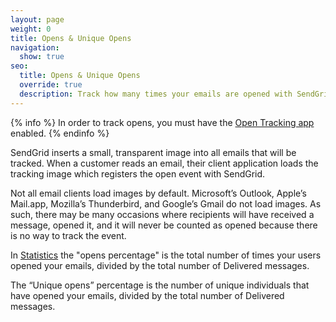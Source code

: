 ```yaml
---
layout: page
weight: 0
title: Opens & Unique Opens
navigation:
  show: true
seo:
  title: Opens & Unique Opens
  override: true
  description: Track how many times your emails are opened with SendGrid
---
```


{% info %}
In order to track opens, you must have the [Open Tracking app]({{root_url}}/User_Guide/Settings/tracking.html) enabled.
{% endinfo %}


SendGrid inserts a small, transparent image into all emails that will be tracked. When a customer reads an email, their client application loads the tracking image which registers the open event with SendGrid.

Not all email clients load images by default. Microsoft’s Outlook, Apple’s Mail.app, Mozilla’s Thunderbird, and Google’s Gmail do not load images. As such, there may be many occasions where recipients will have received a message, opened it, and it will never be counted as opened because there is no way to track the event.

In [Statistics]({{root_url}}/User_Guide/Statistics/index.html) the "opens percentage" is the total number of times your users opened your emails, divided by the total number of Delivered messages.

The “Unique opens” percentage is the number of unique individuals that have opened your emails, divided by the total number of Delivered messages.
